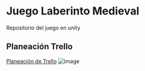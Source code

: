 # Juego Laberinto Medieval
Repositorio del juego en unity

## Planeación Trello
[Planeación de Trello](https://trello.com/b/utzZsU62/desarrollo-de-videojuego)
![image](https://github.com/Ale018/juego_laberinto/assets/106705670/e1c249a5-3a04-4d07-8364-6dee7aec07ed)

